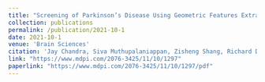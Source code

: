```yaml
---
title: "Screening of Parkinson’s Disease Using Geometric Features Extracted from Spiral Drawings"
collection: publications
permalink: /publication/2021-10-1
date: 2021-10-1
venue: 'Brain Sciences'
citation: 'Jay Chandra, Siva Muthupalaniappan, Zisheng Shang, Richard Deng, Raymond Lin, <span style="color: blue">Irina Tolkova</span>, Dignity Butts, Daniel Sul, Sammer Marzouk, Soham Bose, Alexander Chen, Anushka Bhaskar, Sreekar Mantena, Daniel Z Press. <br> Published in <i>Brain Sciences</i> (2021)'
link: "https://www.mdpi.com/2076-3425/11/10/1297"
paperlink: "https://www.mdpi.com/2076-3425/11/10/1297/pdf"
---
```

